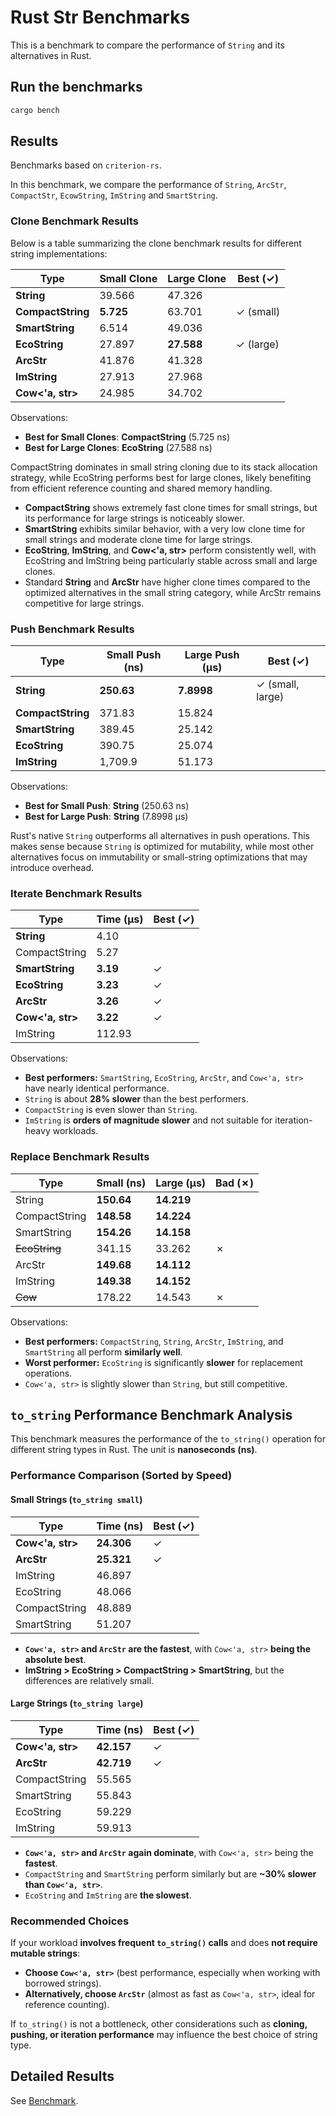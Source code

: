 # Rust Str Benchmarks

This is a benchmark to compare the performance of `String` and its alternatives in Rust.

## Run the benchmarks

```bash
cargo bench
```

## Results

Benchmarks based on `criterion-rs`.

In this benchmark, we compare the performance of `String`, `ArcStr`, `CompactStr`, `EcowString`, `ImString` and `SmartString`.

### Clone Benchmark Results

Below is a table summarizing the clone benchmark results for different string implementations:

| Type              | Small Clone | Large Clone | Best (✓)  |
| ----------------- | ----------- | ----------- | --------- |
| **String**        | 39.566      | 47.326      |           |
| **CompactString** | **5.725**   | 63.701      | ✓ (small) |
| **SmartString**   | 6.514       | 49.036      |           |
| **EcoString**     | 27.897      | **27.588**  | ✓ (large) |
| **ArcStr**        | 41.876      | 41.328      |           |
| **ImString**      | 27.913      | 27.968      |           |
| **Cow<'a, str>**  | 24.985      | 34.702      |           |

Observations:

- **Best for Small Clones**: **CompactString** (5.725 ns)
- **Best for Large Clones**: **EcoString** (27.588 ns)

CompactString dominates in small string cloning due to its stack allocation strategy, while EcoString performs best for large clones, likely benefiting from efficient reference counting and shared memory handling.

- **CompactString** shows extremely fast clone times for small strings, but its performance for large strings is noticeably slower.
- **SmartString** exhibits similar behavior, with a very low clone time for small strings and moderate clone time for large strings.
- **EcoString**, **ImString**, and **Cow<'a, str>** perform consistently well, with EcoString and ImString being particularly stable across small and large clones.
- Standard **String** and **ArcStr** have higher clone times compared to the optimized alternatives in the small string category, while ArcStr remains competitive for large strings.

### Push Benchmark Results

| Type              | Small Push (ns) | Large Push (µs) | Best (✓)         |
| ----------------- | --------------- | --------------- | ---------------- |
| **String**        | **250.63**      | **7.8998**      | ✓ (small, large) |
| **CompactString** | 371.83          | 15.824          |                  |
| **SmartString**   | 389.45          | 25.142          |                  |
| **EcoString**     | 390.75          | 25.074          |                  |
| **ImString**      | 1,709.9         | 51.173          |                  |

Observations:

- **Best for Small Push**: **String** (250.63 ns)
- **Best for Large Push**: **String** (7.8998 µs)

Rust's native `String` outperforms all alternatives in push operations. This makes sense because `String` is optimized for mutability, while most other alternatives focus on immutability or small-string optimizations that may introduce overhead.

### Iterate Benchmark Results

| Type             | Time (µs) | Best (✓) |
| ---------------- | --------- | -------- |
| **String**       | 4.10      |          |
| CompactString    | 5.27      |          |
| **SmartString**  | **3.19**  | ✓        |
| **EcoString**    | **3.23**  | ✓        |
| **ArcStr**       | **3.26**  | ✓        |
| **Cow<'a, str>** | **3.22**  | ✓        |
| ImString         | 112.93    |          |

Observations:

- **Best performers:** `SmartString`, `EcoString`, `ArcStr`, and `Cow<'a, str>` have nearly identical performance.
- `String` is about **28% slower** than the best performers.
- `CompactString` is even slower than `String`.
- `ImString` is **orders of magnitude slower** and not suitable for iteration-heavy workloads.

### Replace Benchmark Results

| Type          | Small (ns) | Large (µs) | Bad (✗) |
| ------------- | ---------- | ---------- | ------- |
| String        | **150.64** | **14.219** |         |
| CompactString | **148.58** | **14.224** |         |
| SmartString   | **154.26** | **14.158** |         |
| ~~EcoString~~ | 341.15     | 33.262     | ✗       |
| ArcStr        | **149.68** | **14.112** |         |
| ImString      | **149.38** | **14.152** |         |
| ~~Cow~~       | 178.22     | 14.543     | ✗       |

Observations:

- **Best performers:** `CompactString`, `String`, `ArcStr`, `ImString`, and `SmartString` all perform **similarly well**.
- **Worst performer:** `EcoString` is significantly **slower** for replacement operations.
- `Cow<'a, str>` is slightly slower than `String`, but still competitive.

## `to_string` Performance Benchmark Analysis

This benchmark measures the performance of the `to_string()` operation for different string types in Rust. The unit is **nanoseconds (ns)**.

### **Performance Comparison (Sorted by Speed)**

#### **Small Strings (`to_string small`)**

| Type             | Time (ns)  | Best (✓) |
| ---------------- | ---------- | -------- |
| **Cow<'a, str>** | **24.306** | ✓        |
| **ArcStr**       | **25.321** | ✓        |
| ImString         | 46.897     |          |
| EcoString        | 48.066     |          |
| CompactString    | 48.889     |          |
| SmartString      | 51.207     |          |

- **`Cow<'a, str>` and `ArcStr` are the fastest**, with `Cow<'a, str>` **being the absolute best**.
- **ImString > EcoString > CompactString > SmartString**, but the differences are relatively small.

#### **Large Strings (`to_string large`)**

| Type             | Time (ns)  | Best (✓) |
| ---------------- | ---------- | -------- |
| **Cow<'a, str>** | **42.157** | ✓        |
| **ArcStr**       | **42.719** | ✓        |
| CompactString    | 55.565     |          |
| SmartString      | 55.843     |          |
| EcoString        | 59.229     |          |
| ImString         | 59.913     |          |

- **`Cow<'a, str>` and `ArcStr` again dominate**, with `Cow<'a, str>` being the **fastest**.
- `CompactString` and `SmartString` perform similarly but are **~30% slower than `Cow<'a, str>`**.
- `EcoString` and `ImString` are **the slowest**.

### **Recommended Choices**

If your workload **involves frequent `to_string()` calls** and does **not require mutable strings**:

- **Choose `Cow<'a, str>`** (best performance, especially when working with borrowed strings).
- **Alternatively, choose `ArcStr`** (almost as fast as `Cow<'a, str>`, ideal for reference counting).

If `to_string()` is not a bottleneck, other considerations such as **cloning, pushing, or iteration performance** may influence the best choice of string type.

## Detailed Results

See [Benchmark](./BENCHMARK.md).
